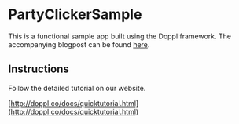 # PartyClickerSample

This is a functional sample app built using the Doppl framework. The accompanying blogpost can be found [here](https://medium.com/@kpgalligan/f62ba341719a).

## Instructions

Follow the detailed tutorial on our website.

[http://doppl.co/docs/quicktutorial.html](http://doppl.co/docs/quicktutorial.html)
